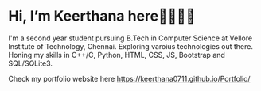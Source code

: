 # Hi, I’m Keerthana here👋🏼👋🏼

I'm a second year student pursuing B.Tech in Computer Science at Vellore Institute of Technology, Chennai. Exploring varoius technologies out there.
Honing my skills in C++/C, Python, HTML, CSS, JS, Bootstrap and SQL/SQLite3.

Check my portfolio website here https://keerthana0711.github.io/Portfolio/

<!---
Keerthana0711/Keerthana0711 is a ✨ special ✨ repository because its `README.md` (this file) appears on your GitHub profile.
You can click the Preview link to take a look at your changes.
--->
